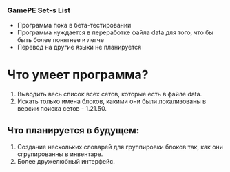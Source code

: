 ### GamePE Set-s List

- Программа пока в бета-тестировании
- Программа нуждается в переработке файла data для того, что бы быть более понятнее и легче
- Перевод на другие языки не планируется

# Что умеет программа?

1. Выводить весь список всех сетов, которые есть в файле data.
2. Искать только имена блоков, какими они были локализованы в версии
поиска сетов - 1.21.50.

## Что планируется в будущем:
1. Создание нескольких словарей для группировки блоков так, как они сгрупированны в инвентаре.
2. Более дружелюбный интерфейс.
